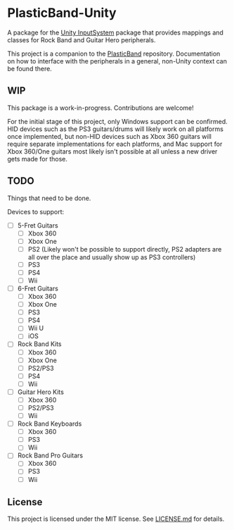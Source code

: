 # PlasticBand-Unity

A package for the [Unity InputSystem](https://github.com/Unity-Technologies/InputSystem) package that provides mappings and classes for Rock Band and Guitar Hero peripherals.

This project is a companion to the [PlasticBand](https://github.com/TheNathannator/PlasticBand) repository. Documentation on how to interface with the peripherals in a general, non-Unity context can be found there.

## WIP

This package is a work-in-progress. Contributions are welcome!

For the initial stage of this project, only Windows support can be confirmed. HID devices such as the PS3 guitars/drums will likely work on all platforms once implemented, but non-HID devices such as Xbox 360 guitars will require separate implementations for each platforms, and Mac support for Xbox 360/One guitars most likely isn't possible at all unless a new driver gets made for those.

## TODO

Things that need to be done.

Devices to support:

- [ ] 5-Fret Guitars
  - [ ] Xbox 360
  - [ ] Xbox One
  - [ ] PS2 (Likely won't be possible to support directly, PS2 adapters are all over the place and usually show up as PS3 controllers)
  - [ ] PS3
  - [ ] PS4
  - [ ] Wii
- [ ] 6-Fret Guitars
  - [ ] Xbox 360
  - [ ] Xbox One
  - [ ] PS3
  - [ ] PS4
  - [ ] Wii U
  - [ ] iOS
- [ ] Rock Band Kits
  - [ ] Xbox 360
  - [ ] Xbox One
  - [ ] PS2/PS3
  - [ ] PS4
  - [ ] Wii
- [ ] Guitar Hero Kits
  - [ ] Xbox 360
  - [ ] PS2/PS3
  - [ ] Wii
- [ ] Rock Band Keyboards
  - [ ] Xbox 360
  - [ ] PS3
  - [ ] Wii
- [ ] Rock Band Pro Guitars
  - [ ] Xbox 360
  - [ ] PS3
  - [ ] Wii

## License

This project is licensed under the MIT license. See [LICENSE.md](LICENSE.md) for details.
